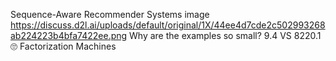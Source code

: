 

<!--
 * @version:
 * @Author:  StevenJokess https://github.com/StevenJokess
 * @Date: 2020-09-13 19:57:08
 * @LastEditors:  StevenJokess https://github.com/StevenJokess
 * @LastEditTime: 2020-09-13 19:57:16
 * @Description:
 * @TODO::
 * @Reference:
-->
Sequence-Aware Recommender Systems
image
https://discuss.d2l.ai/uploads/default/original/1X/44ee4d7cde2c502993268ab224223b4bfa7422ee.png
Why are the examples so small?
9.4 VS 8220.1 :roll_eyes: Factorization Machines
